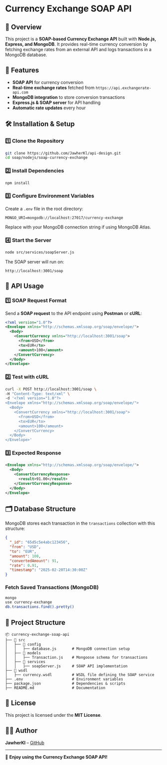 # Currency Exchange SOAP API

## 📌 Overview
This project is a **SOAP-based Currency Exchange API** built with **Node.js, Express, and MongoDB**. It provides real-time currency conversion by fetching exchange rates from an external API and logs transactions in a MongoDB database.

## 🚀 Features
- **SOAP API** for currency conversion
- **Real-time exchange rates** fetched from `https://api.exchangerate-api.com`
- **MongoDB integration** to store conversion transactions
- **Express.js & SOAP server** for API handling
- **Automatic rate updates** every hour

## 🛠️ Installation & Setup

### 1️⃣ Clone the Repository
```sh
git clone https://github.com/JawherKl/api-design.git
cd soap/nodejs/soap-currency-exchange
```

### 2️⃣ Install Dependencies
```sh
npm install
```

### 3️⃣ Configure Environment Variables
Create a `.env` file in the root directory:
```
MONGO_URI=mongodb://localhost:27017/currency-exchange
```

Replace with your MongoDB connection string if using MongoDB Atlas.

### 4️⃣ Start the Server
```sh
node src/services/soapServer.js
```

The SOAP server will run on:
```
http://localhost:3001/soap
```

## 📝 API Usage

### 1️⃣ SOAP Request Format
Send a **SOAP request** to the API endpoint using **Postman** or **cURL**:

```xml
<?xml version="1.0"?>
<Envelope xmlns="http://schemas.xmlsoap.org/soap/envelope/">
  <Body>
    <ConvertCurrency xmlns="http://localhost:3001/soap">
      <from>USD</from>
      <to>EUR</to>
      <amount>100</amount>
    </ConvertCurrency>
  </Body>
</Envelope>
```

### 2️⃣ Test with cURL
```sh
curl -X POST http://localhost:3001/soap \  
-H "Content-Type: text/xml" \  
-d '<?xml version="1.0"?>
<Envelope xmlns="http://schemas.xmlsoap.org/soap/envelope/">
  <Body>
    <ConvertCurrency xmlns="http://localhost:3001/soap">
      <from>USD</from>
      <to>EUR</to>
      <amount>100</amount>
    </ConvertCurrency>
  </Body>
</Envelope>'
```

### 3️⃣ Expected Response
```xml
<Envelope xmlns="http://schemas.xmlsoap.org/soap/envelope/">
  <Body>
    <ConvertCurrencyResponse>
      <result>91.00</result>
    </ConvertCurrencyResponse>
  </Body>
</Envelope>
```

## 🗂 Database Structure
MongoDB stores each transaction in the `transactions` collection with this structure:

```json
{
  "_id": "65d5c5e4abc123456",
  "from": "USD",
  "to": "EUR",
  "amount": 100,
  "convertedAmount": 91,
  "rate": 0.91,
  "timestamp": "2025-02-20T14:30:00Z"
}
```

### Fetch Saved Transactions (MongoDB)
```sh
mongo
use currency-exchange
db.transactions.find().pretty()
```

## 📂 Project Structure
```
📦 currency-exchange-soap-api
├── 📁 src
│   ├── 📁 config
│   │   ├── database.js       # MongoDB connection setup
│   ├── 📁 models
│   │   ├── Transaction.js    # Mongoose schema for transactions
│   ├── 📁 services
│   │   ├── soapServer.js     # SOAP API implementation
├── 📁 wsdl
│   ├── currency.wsdl         # WSDL file defining the SOAP service
├── .env                      # Environment variables
├── package.json              # Dependencies & scripts
├── README.md                 # Documentation
```

## 📜 License
This project is licensed under the **MIT License**.

## 👨‍💻 Author
**JawherKl** – [GitHub](https://github.com/JawherKl)

---
🚀 **Enjoy using the Currency Exchange SOAP API!**

